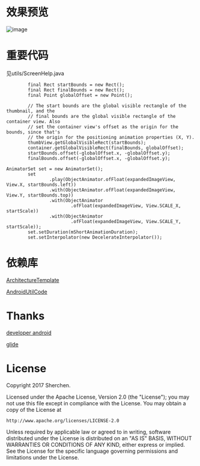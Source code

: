 # 效果预览
![image](https://github.com/Sherchen/LikeWechatPhotoViewer/blob/master/avatar/avatar.gif)

# 重要代码

见utils/ScreenHelp.java

```
        final Rect startBounds = new Rect();
        final Rect finalBounds = new Rect();
        final Point globalOffset = new Point();

        // The start bounds are the global visible rectangle of the thumbnail, and the
        // final bounds are the global visible rectangle of the container view. Also
        // set the container view's offset as the origin for the bounds, since that's
        // the origin for the positioning animation properties (X, Y).
        thumbView.getGlobalVisibleRect(startBounds);
        container.getGlobalVisibleRect(finalBounds, globalOffset);
        startBounds.offset(-globalOffset.x, -globalOffset.y);
        finalBounds.offset(-globalOffset.x, -globalOffset.y);
```


```
AnimatorSet set = new AnimatorSet();
        set
                .play(ObjectAnimator.ofFloat(expandedImageView, View.X, startBounds.left))
                .with(ObjectAnimator.ofFloat(expandedImageView, View.Y, startBounds.top))
                .with(ObjectAnimator
                        .ofFloat(expandedImageView, View.SCALE_X, startScale))
                .with(ObjectAnimator
                        .ofFloat(expandedImageView, View.SCALE_Y, startScale));
        set.setDuration(mShortAnimationDuration);
        set.setInterpolator(new DecelerateInterpolator());
```

# 依赖库

[ArchitectureTemplate](https://github.com/Sherchen/ArchitectureTemplate)

[AndroidUtilCode](https://github.com/Sherchen/AndroidUtilCode)


# Thanks

[developer android](https://developer.android.com/training/animation/zoom.html)

[glide](https://github.com/bumptech/glide)

# License

Copyright 2017 Sherchen.

Licensed under the Apache License, Version 2.0 (the "License");
you may not use this file except in compliance with the License.
You may obtain a copy of the License at

    http://www.apache.org/licenses/LICENSE-2.0

Unless required by applicable law or agreed to in writing, software
distributed under the License is distributed on an "AS IS" BASIS,
WITHOUT WARRANTIES OR CONDITIONS OF ANY KIND, either express or implied.
See the License for the specific language governing permissions and
limitations under the License.
